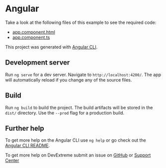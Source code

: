 # Angular

Take a look at the following files of this example to see the required code: 

- [app.component.html](https://github.com/DevExpress-Examples/how-to-implement-cascading-lookups-e5000/blob/0546caf0a9075d69804c2c57acf6e3d233606b28/Angular/src/app/app.component.html#L1)
- [app.component.ts](https://github.com/DevExpress-Examples/how-to-implement-cascading-lookups-e5000/blob/0546caf0a9075d69804c2c57acf6e3d233606b28/Angular/src/app/app.component.ts#L1)

This project was generated with [Angular CLI](https://github.com/angular/angular-cli).

## Development server

Run `ng serve` for a dev server. Navigate to `http://localhost:4200/`. The app will automatically reload if you change any of the source files.

## Build

Run `ng build` to build the project. The build artifacts will be stored in the `dist/` directory. Use the `--prod` flag for a production build.

## Further help

To get more help on the Angular CLI use `ng help` or go check out the [Angular CLI README](https://github.com/angular/angular-cli/blob/master/README.md).

To get more help on DevExtreme submit an issue on [GitHub](https://github.com/DevExpress/devextreme/issues) or [Support Center](https://www.devexpress.com/Support/Center/Question/Create)
